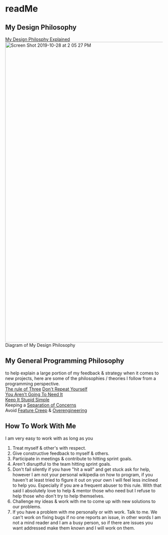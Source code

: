 # readMe
## My Design Philosophy
[My Design Philosphy Explained](https://docs.google.com/document/d/1nYqmKI8LrRwu2MgF7V94jdfi08eBPhD_WI8iwIdYotI/edit?usp=sharing "My Design Philosphy")
<img width="958" alt="Screen Shot 2019-10-28 at 2 05 27 PM" src="https://user-images.githubusercontent.com/19368093/67704907-5fd45780-f98c-11e9-8c59-a4e0b1f0d991.png">
Diagram of My Design Philosophy


## My General Programming Philosophy
to help explain a large portion of my feedback & strategy when it comes to new projects, here are some of the philosophies / theories I follow from a programming perspective.  
[The rule of Three](https://en.wikipedia.org/wiki/Rule_of_three_(computer_programming))  
[Don't Repeat Yourself](https://en.wikipedia.org/wiki/Don%27t_repeat_yourself)  
[You Aren't Going To Need It](https://en.wikipedia.org/wiki/You_aren%27t_gonna_need_it)  
[Keep It Stupid Simple](https://en.wikipedia.org/wiki/KISS_principle)  
Keeping a [Separation of Concerns](https://en.wikipedia.org/wiki/Separation_of_concerns)  
Avoid [Feature Creep](https://en.wikipedia.org/wiki/Feature_creep) & [Overengineering](https://en.wikipedia.org/wiki/Overengineering)

## How To Work With Me
I am very easy to work with as long as you 
1. Treat myself &  other's with respect.
2. Give constructive feedback to myself & others.
3. Participate in meetings & contribute to hitting sprint goals.
4. Aren't disruptful to the team hitting sprint goals.
5. Don't fail silently if you have "hit a wall" and get stuck ask for help, however I am not your personal wikipedia on how to program, if you haven't at least tried to figure it out on your own I will feel less inclined to help you. Especially if you are a frequent abuser to this rule. With that said I absolutely love to help & mentor those who need but I refuse to help those who don't try to help themselves.
6. Challenge my ideas & work with me to come up with new solutions to our problems.
7. If you have a problem with me personally or with work. Talk to me. We can't work on fixing bugs if no one reports an issue, in other words I am not a mind reader and I am a busy person, so if there are issues you want addressed make them known and I will work on them.
